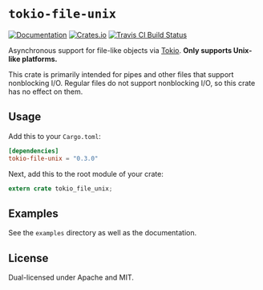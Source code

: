 # `tokio-file-unix`

[![Documentation](https://docs.rs/tokio-file-unix/badge.svg)](https://docs.rs/tokio-file-unix)
[![Crates.io](https://img.shields.io/crates/v/tokio-file-unix.svg)](https://crates.io/crates/tokio-file-unix)
[![Travis CI Build Status](https://travis-ci.org/Rufflewind/tokio-file-unix.svg?branch=master)](https://travis-ci.org/Rufflewind/tokio-file-unix)

Asynchronous support for file-like objects via [Tokio](https://tokio.rs).  **Only supports Unix-like platforms.**

This crate is primarily intended for pipes and other files that support nonblocking I/O.  Regular files do not support nonblocking I/O, so this crate has no effect on them.

## Usage

Add this to your `Cargo.toml`:

~~~toml
[dependencies]
tokio-file-unix = "0.3.0"
~~~

Next, add this to the root module of your crate:

~~~rust
extern crate tokio_file_unix;
~~~

## Examples

See the `examples` directory as well as the documentation.

## License

Dual-licensed under Apache and MIT.
